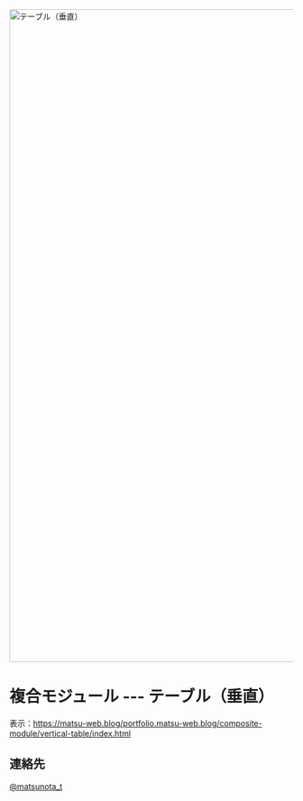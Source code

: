 <img width="1158" alt="テーブル（垂直）" src="https://github.com/user-attachments/assets/c2bd767d-f15b-4c8b-9863-d76202782fef">

# 複合モジュール --- テーブル（垂直）

表示：https://matsu-web.blog/portfolio.matsu-web.blog/composite-module/vertical-table/index.html

## 連絡先
[@matsunota_t](https://twitter.com/matsunota_t)